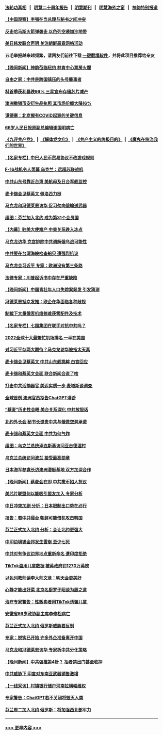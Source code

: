 #### [法轮功真相](https://github.com/gfw-breaker/truth/blob/master/README.md?t=0) &nbsp;&nbsp;|&nbsp;&nbsp; [明慧二十周年报告](https://github.com/gfw-breaker/mh-reports/blob/master/README.md?t=0) &nbsp;&nbsp;|&nbsp;&nbsp;[明慧期刊](https://github.com/gfw-breaker/mh-qikan) &nbsp;&nbsp;|&nbsp;&nbsp; [明慧海外之窗](https://github.com/gfw-breaker/mh-news/blob/master/README.md?t=0) &nbsp;&nbsp;|&nbsp;&nbsp; [神韵特别报道](https://github.com/gfw-breaker/mh-news/blob/master/shenyun.md?t=0)
#### [【中国观察】李强在当总理与秘书之间冲突](../pages/nsc418/n13967019.md?t=04072143) 
#### [反击哈马斯火箭弹袭击 以色列空袭加沙地带](../pages/nsc418/n13967414.md?t=04072143) 
#### [美日韩发联合声明 关注朝鲜恶意网络活动](../pages/nsc418/n13967282.md?t=04072143) 
#### 五毛举报越来越频繁，请网友们前往下载 [一键翻墙软件](https://github.com/gfw-breaker/ssr-accounts)，并将此项目推荐给亲友
#### [【晚间新闻】神韵莅临纽约 林肯中心票房火爆](../pages/nsc418/n13967294.md?t=04072143) 
#### [自由之家：中共是跨国镇压的头号肇事者](../pages/nsc418/n13967246.md?t=04072143) 
#### [料首季获利暴跌96% 三星宣布存储芯片减产](../pages/nsc418/n13967122.md?t=04072143) 
#### [澳洲撤销币安衍生品执照 其市场份额大降16%](../pages/nsc418/n13966957.md?t=04072143) 
#### [谭德塞：北京握有COVID起源的关键信息](../pages/nsc418/n13966842.md?t=04072143) 
#### [66岁人民日报原副总编辑谢国明病亡](../pages/nsc418/n13966826.md?t=04072143) 
#### [《九评共产党》](https://github.com/begood0513/9ping.md/blob/master/README.md) &nbsp;|&nbsp; [《解体党文化》](../../../../jtdwh.md/blob/master/README.md)  &nbsp;|&nbsp; [《共产主义的终极目的》](../../../../gczydzjmd.md/blob/master/README.md) &nbsp;|&nbsp; [《魔鬼在统治我们的世界》](../../../../mgztzwmdsj.md/blob/master/README.md) 
#### [【名家专栏】中巴人民币贸易协议不改游戏规则](../pages/nsc418/n13966628.md?t=04072143) 
#### [F-16战机令人羡慕 乌克兰：远超苏联战机](../pages/nsc418/n13966878.md?t=04072143) 
#### [中共山东号靠近台湾 美航母及日台军舰监控](../pages/nsc418/n13966400.md?t=04072143) 
#### [麦卡锡会见蔡英文 佩洛西力挺](../pages/nsc418/n13966850.md?t=04072143) 
#### [马克龙和冯德莱恩访华 促习勿向俄输送武器](../pages/nsc418/n13966828.md?t=04072143) 
#### [组图：芬兰加入北约 成为第31个会员国](../pages/nsc418/n13966420.md?t=04072143) 
#### [【内幕】驻美大使难产 中美关系跌入冰点](../pages/nsc418/n13966807.md?t=04072143) 
#### [马克龙访华 克宫排除中共调解俄乌战可能性](../pages/nsc418/n13966613.md?t=04072143) 
#### [中共要在台湾海峡检查船只 遭强烈抗议](../pages/nsc418/n13966708.md?t=04072143) 
#### [马克龙会习近平 专家：欧洲没有第三条路](../pages/nsc418/n13966472.md?t=04072143) 
#### [法律专家：川普起诉书中存在严重缺陷](../pages/nsc418/n13966380.md?t=04072143) 
#### [【晚间新闻】中国青壮年人口失踪案频发 引发猜测](../pages/nsc418/n13966377.md?t=04072143) 
#### [冯德莱恩抵京发推：欧企在华面临各种歧视](../pages/nsc418/n13966145.md?t=04072143) 
#### [制裁下大量俄客机维修难获零配件及技术](../pages/nsc418/n13966011.md?t=04072143) 
#### [【名家专栏】七国集团在联手对抗中共吗？](../pages/nsc418/n13965757.md?t=04072143) 
#### [2022全球十大最繁忙机场排名 一半在美国](../pages/nsc418/n13965973.md?t=04072143) 
#### [对习近平存两大期待？马克龙访华被指太天真](../pages/nsc418/n13965840.md?t=04072143) 
#### [麦卡锡会见蔡英文 中共山东舰挑衅 白宫回应](../pages/nsc418/n13965960.md?t=04072143) 
#### [麦卡锡和蔡英文会面 联合新闻会说了啥](../pages/nsc418/n13965838.md?t=04072143) 
#### [打击中共活摘器官 美迈实质一步 麦塔斯谈调查 ](../pages/nsc418/n13965753.md?t=04072143) 
#### [全球首例 澳洲官员拟告ChatGPT诽谤](../pages/nsc418/n13965857.md?t=04072143) 
#### [“蔡麦”历史性会晤 美台关系深化 中共放狠话](../pages/nsc418/n13965641.md?t=04072143) 
#### [北约外长会 秘书长谴责中共与俄做空洞承诺](../pages/nsc418/n13965822.md?t=04072143) 
#### [麦卡锡和蔡英文会面 中共为何气炸](../pages/nsc418/n13965814.md?t=04072143) 
#### [组图：乌克兰总统泽连斯基访问亚吉德涅村](../pages/nsc418/n13965650.md?t=04072143) 
#### [乌克兰总统访问波兰 接受最高勋章](../pages/nsc418/n13965722.md?t=04072143) 
#### [日本海军参谋长访澳洲潜艇基地 双方加深合作](../pages/nsc418/n13965692.md?t=04072143) 
#### [【晚间新闻】蔡麦会在即 中共撒币招人抗议](../pages/nsc418/n13965637.md?t=04072143) 
#### [美芯片联盟何以能吸引盟友加入 专家分析](../pages/nsc418/n13965611.md?t=04072143) 
#### [中日冲突加剧 分析：日本限制出口势在必行](../pages/nsc418/n13965609.md?t=04072143) 
#### [报告：若中共侵台 朝鲜可能借机攻击韩国](../pages/nsc418/n13965415.md?t=04072143) 
#### [芬兰正式加入北约 分析：会让北约更强大](../pages/nsc418/n13964949.md?t=04072143) 
#### [中印边境锡金邦发生雪崩 至少七死](../pages/nsc418/n13965210.md?t=04072143) 
#### [中共对有争议边界地点重新命名 遭印度拒绝](../pages/nsc418/n13965173.md?t=04072143) 
#### [TikTok滥用儿童数据 被英政府罚1270万英镑](../pages/nsc418/n13965178.md?t=04072143) 
#### [以色列教师读李大师文章：明天会更美好](../pages/nsc418/n13964001.md?t=04072143) 
#### [心静才能出好菜 北京名厨罗子昭谈为厨之道](../pages/nsc418/n13964494.md?t=04072143) 
#### [治疗专家警告：性贩卖者用TikTok诱骗儿童 ](../pages/nsc418/n13965113.md?t=04072143) 
#### [安徽省66岁政协副主席李修松病亡](../pages/nsc418/n13965105.md?t=04072143) 
#### [芬兰正式加入北约 俄罗斯威胁要反制](../pages/nsc418/n13965111.md?t=04072143) 
#### [专家：脱钩已开始 许多外企准备离开中国](../pages/nsc418/n13964954.md?t=04072143) 
#### [马克龙和冯德莱恩访华 专家析中共分化策略](../pages/nsc418/n13965002.md?t=04072143) 
#### [【晚间新闻】中共强推第4针？ 拒者禁出门甚至收押](../pages/nsc418/n13964912.md?t=04072143) 
#### [中共威胁下 印度对东南亚武器销售激增](../pages/nsc418/n13964860.md?t=04072143) 
#### [【一线采访】村镇银行储户河南拉横幅维权](../pages/nsc418/n13964555.md?t=04072143) 
#### [专家警告：ChatGPT若不关闭将毁灭人类](../pages/nsc418/n13964559.md?t=04072143) 
#### [芬兰周二加入北约 俄罗斯：将加强西北部军力](../pages/nsc418/n13964558.md?t=04072143) 

----
#### [ >>> 更早内容 <<< ](../indexes/nsc418-earlier.md)
